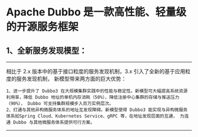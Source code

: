 # Apache Dubbo 是一款高性能、轻量级的开源服务框架 #
**1、全新服务发现模型：**
---
***
相比于 2.x 版本中的基于接口粒度的服务发现机制，3.x 引入了全新的基于应用粒度的服务发现机制， 新模型带来两方面的巨大优势：

    1、进一步提升了 Dubbo3 在大规模集群实践中的性能与稳定性。新模型可大幅提高系统资源利用率，降低 Dubbo 地址的单机内存消耗（50%），降低注册中心集群的存储与推送压力（90%）， Dubbo 可支持集群规模步入百万实例层次。
    2、打通与其他异构微服务体系的地址互发现障碍。新模型使得 Dubbo3 能实现与异构微服务体系如Spring Cloud、Kubernetes Service、gRPC 等，在地址发现层面的互通， 为连通 Dubbo 与其他微服务体系提供可行方案。
***

